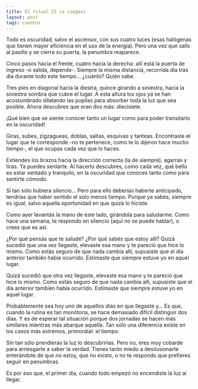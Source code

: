```yaml
---
title: El ritual II (a ciegas)
layout: post
tags: cuentos
---
```


Todo es oscuridad; salvo el ascensor, con sus cuatro luces (esas halógenas que tienen mayor eficiencia en el uso de la energía). Pero una vez que salís al pasillo y se cierra su puerta, la penumbra reaparece.

Cinco pasos hacia el frente, cuatro hacia la derecha: allí está la puerta de ingreso -o salida, depende-. Siempre la misma distancia, recorrida día tras día durante todo este tiempo... ¿cuánto? Quién sabe.

Tres pies en diagonal hacia la diestra, quince girando a siniestra, hacia la siniestra sombra que cubre el lugar. A esta altura los ojos ya se han acostumbrado dilatando las pupilas para absorber toda la luz que sea posible. Ahora descubres que eran dos más: diecisiete.

¡Qué bien que se siente conocer tanto un lugar como para poder transitarlo en la oscuridad!

Giras, subes, zigzagueas, doblas, saltas, esquivas y tanteas. Encontraste el lugar que te corresponde -no te pertenece, como te lo dijeron hace mucho tiempo-, el que ocupas cada vez que lo haces.

Extiendes los brazos hacia la dirección correcta (la de siempre), agarras y tiras. Ya puedes sentarte. Al hacerlo descubres, como cada vez, qué bello es estar sentado y tranquilo, en la oscuridad que conoces tanto como para sentirte cómodo.

Si tan sólo hubiera silencio... Pero para ello deberías haberte anticipado, tendrías que haber sentido el solo menos tiempo. Porque ya sabés, siempre es igual; salvo aquella oportunidad en que quizá lo hiciste.

Como ayer levantás la mano de este lado, girándola para saludarme. Como hace una semana, te respondo en silencio (aquí no se puede hablar), o crees que es así.

¿Por qué pensás que te saludé? ¿Por qué sabés que estoy allí? Quizá sucedió que una vez llegaste, elevaste esa mano y te pareció que hice lo mismo. Como estás seguro de que nada cambia allí, supusiste que el día anterior también había ocurrido. Estimaste que siempre estuve yo en aquel lugar.

Quizá sucedió que otra vez llegaste, elevaste esa mano y te pareció que hice lo mismo. Como estás seguro de que nada cambia allí, supusiste que el día anterior también había ocurrido. Estimaste que siempre estuve yo en aquel lugar.

Probablemente sea hoy uno de aquellos días en que llegaste y... Es que, cuando la rutina es tan monótona, se hace demasiado difícil distinguir dos días. Y es de esperar tal situación porque dos jornadas se hacen más similares mientras más abarque aquella. Tan sólo una diferencia existe en los casos más extremos, primordial: el tiempo.

Sin tan sólo prendieras la luz lo descubrirías. Pero no, eres muy cobarde para arriesgarte a saber la verdad. Tienes tanto miedo a desilusionarte enterándote de que no estoy, que no existo, o no te respondo que prefieres seguir en penumbras.

Es por eso que, el primer día, cuando todo empezó no encendiste la luz al llegar.

